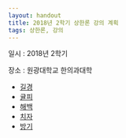 ```yaml
---
layout: handout
title: 2018년 2학기 상한론 강의 계획
tags: 상한론, 강의
---
```


일시 : 2018년 2학기

장소 : 원광대학교 한의과대학


* <i class="fa fa-pagelines"></i> [길경]({{site.herburl}}/길경)
* <i class="fa fa-pagelines"></i> [귤피]({{site.herburl}}/귤피)
* <i class="fa fa-pagelines"></i> [해백]({{site.herburl}}/해백)
* <i class="fa fa-pagelines"></i> [치자]({{site.herburl}}/치자)
* <i class="fa fa-pagelines"></i> [방기]({{site.herburl}}/방기)
